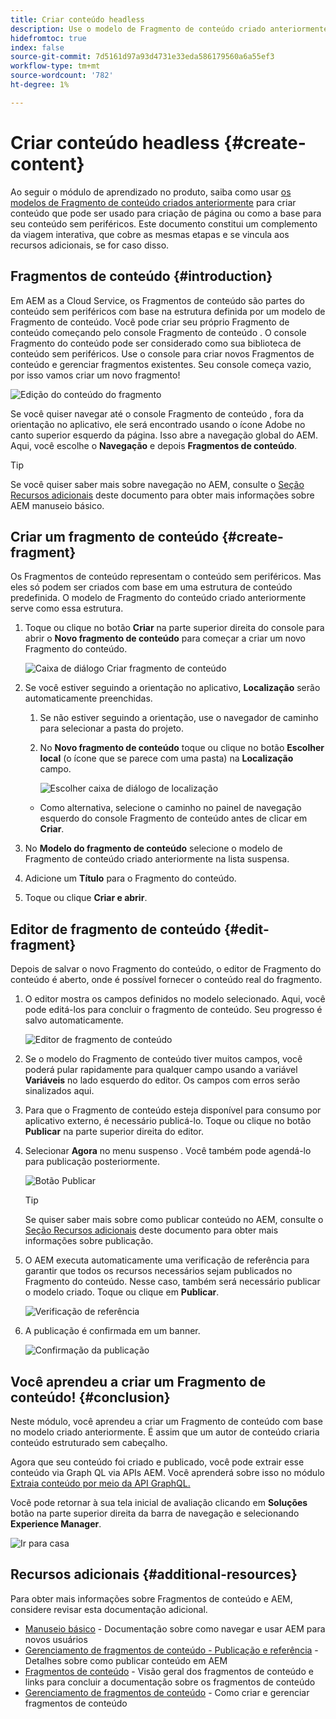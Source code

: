 ```yaml
---
title: Criar conteúdo headless
description: Use o modelo de Fragmento de conteúdo criado anteriormente para criar conteúdo que pode ser usado para a criação de página ou como a base para o seu conteúdo sem periféricos.
hidefromtoc: true
index: false
source-git-commit: 7d5161d97a93d4731e33eda586179560a6a55ef3
workflow-type: tm+mt
source-wordcount: '782'
ht-degree: 1%

---
```



# Criar conteúdo headless {#create-content}

Ao seguir o módulo de aprendizado no produto, saiba como usar [os modelos de Fragmento de conteúdo criados anteriormente](content-structure.md) para criar conteúdo que pode ser usado para criação de página ou como a base para seu conteúdo sem periféricos. Este documento constitui um complemento da viagem interativa, que cobre as mesmas etapas e se vincula aos recursos adicionais, se for caso disso.

## Fragmentos de conteúdo {#introduction}

Em AEM as a Cloud Service, os Fragmentos de conteúdo são partes do conteúdo sem periféricos com base na estrutura definida por um modelo de Fragmento de conteúdo. Você pode criar seu próprio Fragmento de conteúdo começando pelo console Fragmento de conteúdo . O console Fragmento do conteúdo pode ser considerado como sua biblioteca de conteúdo sem periféricos. Use o console para criar novos Fragmentos de conteúdo e gerenciar fragmentos existentes. Seu console começa vazio, por isso vamos criar um novo fragmento!

![Edição do conteúdo do fragmento](assets/create-content/content-fragment-console.png)

Se você quiser navegar até o console Fragmento de conteúdo , fora da orientação no aplicativo, ele será encontrado usando o ícone Adobe no canto superior esquerdo da página. Isso abre a navegação global do AEM. Aqui, você escolhe o **Navegação** e depois **Fragmentos de conteúdo**.

>[!TIP]
>
>Se você quiser saber mais sobre navegação no AEM, consulte o [Seção Recursos adicionais](#additional-resources) deste documento para obter mais informações sobre AEM manuseio básico.

## Criar um fragmento de conteúdo {#create-fragment}

Os Fragmentos de conteúdo representam o conteúdo sem periféricos. Mas eles só podem ser criados com base em uma estrutura de conteúdo predefinida. O modelo de Fragmento do conteúdo criado anteriormente serve como essa estrutura.

1. Toque ou clique no botão **Criar** na parte superior direita do console para abrir o **Novo fragmento de conteúdo** para começar a criar um novo Fragmento do conteúdo.

   ![Caixa de diálogo Criar fragmento de conteúdo](assets/create-content/create-content-fragment.png)

1. Se você estiver seguindo a orientação no aplicativo, **Localização** serão automaticamente preenchidas.

   1. Se não estiver seguindo a orientação, use o navegador de caminho para selecionar a pasta do projeto.

   1. No **Novo fragmento de conteúdo** toque ou clique no botão **Escolher local** (o ícone que se parece com uma pasta) na **Localização** campo.

      ![Escolher caixa de diálogo de localização](assets/create-content/choose-location.png)
   * Como alternativa, selecione o caminho no painel de navegação esquerdo do console Fragmento de conteúdo antes de clicar em **Criar**.


1. No **Modelo do fragmento de conteúdo** selecione o modelo de Fragmento de conteúdo criado anteriormente na lista suspensa.

1. Adicione um **Título** para o Fragmento do conteúdo.

1. Toque ou clique **Criar e abrir**.

## Editor de fragmento de conteúdo {#edit-fragment}

Depois de salvar o novo Fragmento do conteúdo, o editor de Fragmento do conteúdo é aberto, onde é possível fornecer o conteúdo real do fragmento.

1. O editor mostra os campos definidos no modelo selecionado. Aqui, você pode editá-los para concluir o fragmento de conteúdo. Seu progresso é salvo automaticamente.

   ![Editor de fragmento de conteúdo](assets/create-content/content-fragment-editor.png)

1. Se o modelo do Fragmento de conteúdo tiver muitos campos, você poderá pular rapidamente para qualquer campo usando a variável **Variáveis** no lado esquerdo do editor. Os campos com erros serão sinalizados aqui.

1. Para que o Fragmento de conteúdo esteja disponível para consumo por aplicativo externo, é necessário publicá-lo. Toque ou clique no botão **Publicar** na parte superior direita do editor.

1. Selecionar **Agora** no menu suspenso . Você também pode agendá-lo para publicação posteriormente.

   ![Botão Publicar](assets/create-content/publish.png)

   >[!TIP]
   >
   >Se quiser saber mais sobre como publicar conteúdo no AEM, consulte o [Seção Recursos adicionais](#additional-resources) deste documento para obter mais informações sobre publicação.

1. O AEM executa automaticamente uma verificação de referência para garantir que todos os recursos necessários sejam publicados no Fragmento do conteúdo. Nesse caso, também será necessário publicar o modelo criado. Toque ou clique em **Publicar**.

   ![Verificação de referência](assets/create-content/references.png)

1. A publicação é confirmada em um banner.

   ![Confirmação da publicação](assets/create-content/publish-confirm.png)

## Você aprendeu a criar um Fragmento de conteúdo! {#conclusion}

Neste módulo, você aprendeu a criar um Fragmento de conteúdo com base no modelo criado anteriormente. É assim que um autor de conteúdo criaria conteúdo estruturado sem cabeçalho.

Agora que seu conteúdo foi criado e publicado, você pode extrair esse conteúdo via Graph QL via APIs AEM. Você aprenderá sobre isso no módulo [Extraia conteúdo por meio da API GraphQL.](extract-content.md)

Você pode retornar à sua tela inicial de avaliação clicando em **Soluções** botão na parte superior direita da barra de navegação e selecionando **Experience Manager**.

![Ir para casa](assets/create-content/home.png)

## Recursos adicionais {#additional-resources}

Para obter mais informações sobre Fragmentos de conteúdo e AEM, considere revisar esta documentação adicional.

* [Manuseio básico](/help/sites-cloud/authoring/getting-started/basic-handling.md) - Documentação sobre como navegar e usar AEM para novos usuários
* [Gerenciamento de fragmentos de conteúdo - Publicação e referência](/help/assets/content-fragments/content-fragments-managing.md#publishing-and-referencing-a-fragment) - Detalhes sobre como publicar conteúdo em AEM
* [Fragmentos de conteúdo](/help/assets/content-fragments/content-fragments.md) - Visão geral dos fragmentos de conteúdo e links para concluir a documentação sobre os fragmentos de conteúdo
* [Gerenciamento de fragmentos de conteúdo](/help/assets/content-fragments/content-fragments-managing.md) - Como criar e gerenciar fragmentos de conteúdo
